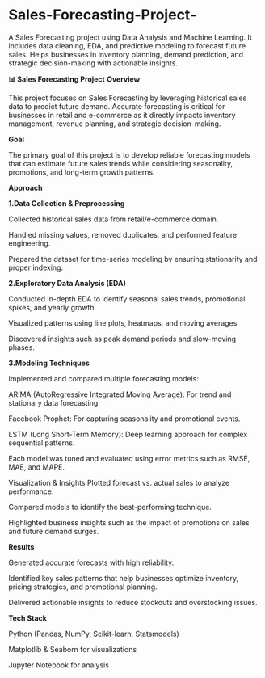 # Sales-Forecasting-Project-
A Sales Forecasting project using Data Analysis and Machine Learning. It includes data cleaning, EDA, and predictive modeling to forecast future sales. Helps businesses in inventory planning, demand prediction, and strategic decision-making with actionable insights.

**📊 Sales Forecasting Project**
**Overview**

This project focuses on Sales Forecasting by leveraging historical sales data to predict future demand. Accurate forecasting is critical for businesses in retail and e-commerce as it directly impacts inventory management, revenue planning, and strategic decision-making.

**Goal**

The primary goal of this project is to develop reliable forecasting models that can estimate future sales trends while considering seasonality, promotions, and long-term growth patterns.

**Approach**

**1.Data Collection & Preprocessing**

Collected historical sales data from retail/e-commerce domain.

Handled missing values, removed duplicates, and performed feature engineering.

Prepared the dataset for time-series modeling by ensuring stationarity and proper indexing.

**2.Exploratory Data Analysis (EDA)**

Conducted in-depth EDA to identify seasonal sales trends, promotional spikes, and yearly growth.

Visualized patterns using line plots, heatmaps, and moving averages.

Discovered insights such as peak demand periods and slow-moving phases.

**3.Modeling Techniques**

Implemented and compared multiple forecasting models:

ARIMA (AutoRegressive Integrated Moving Average): For trend and stationary data forecasting.

Facebook Prophet: For capturing seasonality and promotional events.

LSTM (Long Short-Term Memory): Deep learning approach for complex sequential patterns.

Each model was tuned and evaluated using error metrics such as RMSE, MAE, and MAPE.

Visualization & Insights
Plotted forecast vs. actual sales to analyze performance.

Compared models to identify the best-performing technique.

Highlighted business insights such as the impact of promotions on sales and future demand surges.

**Results**

Generated accurate forecasts with high reliability.

Identified key sales patterns that help businesses optimize inventory, pricing strategies, and promotional planning.

Delivered actionable insights to reduce stockouts and overstocking issues.

**Tech Stack**

Python (Pandas, NumPy, Scikit-learn, Statsmodels)

Matplotlib & Seaborn for visualizations

Jupyter Notebook for analysis


